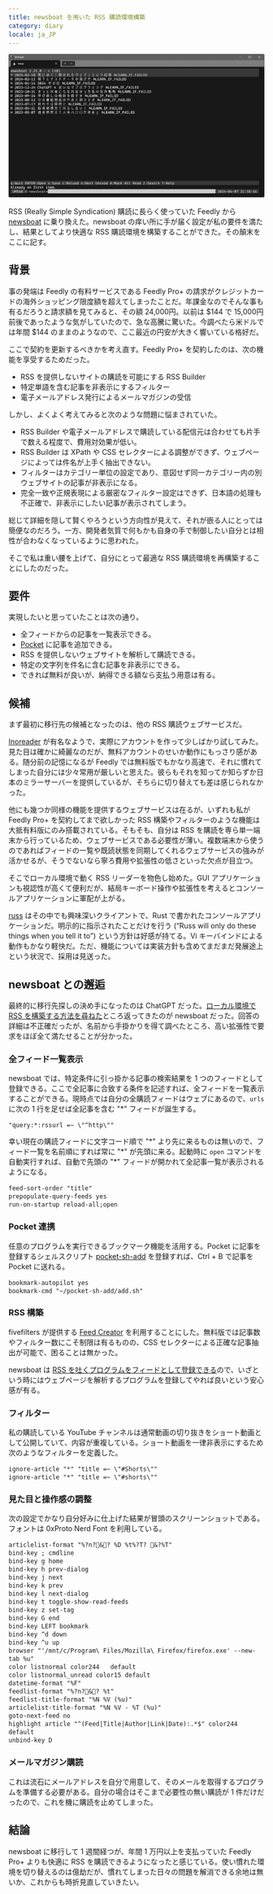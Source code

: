 ```yaml
---
title: newsboat を用いた RSS 購読環境構築
category: diary
locale: ja_JP
---
```


![newsboat のスクリーンショット](/assets/2024-04-07-getting-onboard-newsboat.png)


RSS (Really Simple Syndication) 購読に長らく使っていた Feedly から [newsboat](https://newsboat.org/) に乗り換えた。newsboat の痒い所に手が届く設定が私の要件を満たし、結果としてより快適な RSS 購読環境を構築することができた。その顛末をここに記す。

## 背景

事の発端は Feedly の有料サービスである Feedly Pro+ の請求がクレジットカードの海外ショッピング限度額を超えてしまったことだ。年課金なのでそんな事も有るだろうと請求額を見てみると、その額 24,000円。以前は $144 で 15,000円前後であったような気がしていたので、急な高騰に驚いた。今調べたら米ドルでは年間 $144 のままのようなので、ここ最近の円安が大きく響いている格好だ。

ここで契約を更新するべきかを考え直す。Feedly Pro+ を契約したのは、次の機能を享受するためだった。

- RSS を提供しないサイトの購読を可能にする RSS Builder
- 特定単語を含む記事を非表示にするフィルター
- 電子メールアドレス発行によるメールマガジンの受信

しかし、よくよく考えてみると次のような問題に悩まされていた。

- RSS Builder や電子メールアドレスで購読している配信元は合わせても片手で数える程度で、費用対効果が低い。
- RSS Builder は XPath や CSS セレクターによる調整ができず、ウェブページによっては件名が上手く抽出できない。
- フィルターはカテゴリー単位の設定であり、意図せず同一カテゴリー内の別ウェブサイトの記事が非表示になる。
- 完全一致や正規表現による厳密なフィルター設定はできず、日本語の処理も不正確で、非表示にしたい記事が表示されてしまう。

総じて詳細を隠して賢くやろうという方向性が見えて、それが嵌る人にとっては簡便なのだろう。一方、開発者気質で何もかも自身の手で制御したい自分とは相性が合わなくなっているように思われた。

そこで私は重い腰を上げて、自分にとって最適な RSS 購読環境を再構築することにしたのだった。

## 要件

実現したいと思っていたことは次の通り。

- 全フィードからの記事を一覧表示できる。
- [Pocket](https://getpocket.com/ja/) に記事を追加できる。
- RSS を提供しないウェブサイトを解析して購読できる。
- 特定の文字列を件名に含む記事を非表示にできる。
- できれば無料が良いが、納得できる額なら支払う用意は有る。

## 候補

まず最初に移行先の候補となったのは、他の RSS 購読ウェブサービスだ。

[Inoreader](https://www.inoreader.com/?lang=ja_JP) が有名なようで、実際にアカウントを作って少しばかり試してみた。見た目は確かに綺麗なのだが、無料アカウントのせいか動作にもっさり感がある。随分前の記憶になるが Feedly では無料版でもかなり高速で、それに慣れてしまった自分には少々常用が厳しいと思えた。彼らもそれを知ってか知らずか日本のミラーサーバーを提供しているが、そちらに切り替えても差は感じられなかった。

他にも幾つか同様の機能を提供するウェブサービスは在るが、いずれも私が Feedly Pro+ を契約してまで欲しかった RSS 構築やフィルターのような機能は大抵有料版にのみ搭載されている。そもそも、自分は RSS を購読を専ら単一端末から行っているため、ウェブサービスである必要性が薄い。複数端末から使うのであればフィードの一覧や既読状態を同期してくれるウェブサービスの強みが活かせるが、そうでないなら寧ろ費用や拡張性の低さといった欠点が目立つ。

そこでローカル環境で動く RSS リーダーを物色し始めた。GUI アプリケーションも視認性が高くて便利だが、結局キーボード操作や拡張性を考えるとコンソールアプリケーションに軍配が上がる。

[russ](https://github.com/ckampfe/russ) はその中でも興味深いクライアントで、Rust で書かれたコンソールアプリケーションだ。明示的に指示されたことだけを行う (<q>Russ will only do these things when you tell it to</q>) という方針は好感が持てる。Vi キーバインドによる動作もかなり軽快だ。ただ、機能については実装方針も含めてまだまだ発展途上という状況で、採用は見送った。

## newsboat との邂逅

最終的に移行先探しの決め手になったのは ChatGPT だった。[ローカル環境で RSS を構築する方法を尋ねた](https://chat.openai.com/share/c6b47621-3845-4807-a5bc-2fa0fd4e363f)ところ返ってきたのが newsboat だった。回答の詳細は不正確だったが、名前から手掛かりを得て調べたところ、高い拡張性で要求をほぼ全て満たせることが分かった。

### 全フィード一覧表示

newsboat では、特定条件に引っ掛かる記事の検索結果を 1 つのフィードとして登録できる。ここで全記事に合致する条件を記述すれば、全フィードを一覧表示することができる。現時点では自分の全購読フィードはウェブにあるので、`urls` に次の 1 行を足せば全記事を含む "\*" フィードが誕生する。

```
"query:*:rssurl =~ \"^http\""
```

幸い現在の購読フィードに文字コード順で "\*" より先に来るものは無いので、フィード一覧を名前順にすれば常に "*" が先頭に来る。起動時に `open` コマンドを自動実行すれば、自動で先頭の "\*" フィードが開かれて全記事一覧が表示されるようになる。

```
feed-sort-order "title"
prepopulate-query-feeds yes
run-on-startup reload-all;open
```

### Pocket 連携

任意のプログラムを実行できるブックマーク機能を活用する。Pocket に記事を登録するシェルスクリプト [pocket-sh-add](https://github.com/riichard/pocket-sh-add) を登録すれば、Ctrl + B で記事を Pocket に送れる。

```
bookmark-autopilot yes
bookmark-cmd "~/pocket-sh-add/add.sh"
```

### RSS 構築

fivefilters が提供する [Feed Creator](https://createfeed.fivefilters.org/) を利用することにした。無料版では記事数やフィルター数にこそ制限は有るものの、CSS セレクターによる正確な記事抽出が可能で、困ることは無かった。

newsboat は [RSS を吐くプログラムをフィードとして登録できる](https://newsboat.org/releases/2.31/docs/newsboat.html#_scripts_and_filters_snownews_extensions)ので、いざという時にはウェブページを解析するプログラムを登録してやれば良いという安心感が有る。

### フィルター

私の購読している YouTube チャンネルは通常動画の切り抜きをショート動画として公開していて、内容が重複している。ショート動画を一律非表示にするため次のようなフィルターを定義した。

```
ignore-article "*" "title =~ \"#Shorts\""
ignore-article "*" "title =~ \"#shorts\""
```

### 見た目と操作感の調整

次の設定でかなり自分好みに仕上げた結果が冒頭のスクリーンショットである。フォントは 0xProto Nerd Font を利用している。

```
articlelist-format "%?n?&? %D %t%?T? &?%T"
bind-key ; cmdline
bind-key g home
bind-key h prev-dialog
bind-key j next
bind-key k prev
bind-key l next-dialog
bind-key t toggle-show-read-feeds
bind-key z set-tag
bind-key G end
bind-key LEFT bookmark
bind-key ^d down
bind-key ^u up
browser "'/mnt/c/Program\ Files/Mozilla\ Firefox/firefox.exe' --new-tab %u"
color listnormal color244   default
color listnormal_unread color15 default
datetime-format "%F"
feedlist-format "%?n?&? %t"
feedlist-title-format "%N %V (%u)"
articlelist-title-format "%N %V - %T (%u)"
goto-next-feed no
highlight article "^(Feed|Title|Author|Link|Date):.*$" color244 default
unbind-key D
```

### メールマガジン購読

これは流石にメールアドレスを自分で用意して、そのメールを取得するプログラムを準備する必要がある。自分の場合はそこまで必要性の無い購読が 1 件だけだったので、これを機に購読を止めてしまった。

## 結論

newsboat に移行して 1 週間経つが、年間 1 万円以上を支払っていた Feedly Pro+ よりも快適に RSS を購読できるようになったと感じている。使い慣れた環境を切り替えるのは億劫だが、慣れてしまった日々の問題を解消できる余地は無いか、これからも時折見直していきたい。
